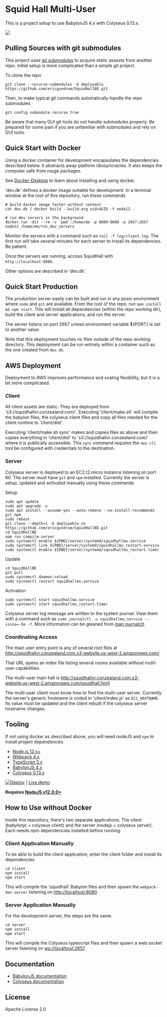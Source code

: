 # Squid Hall Multi-User

This is a project setup to use BabylonJS 4.x with Colyseus 0.13.x.

<img src="screenshot.png?raw=true" />

## Pulling Sources with git submodules

This project uses [git submodules](https://git-scm.com/book/en/v2/Git-Tools-Submodules)
to acquire static assests from another repo.
Initial setup is more complicated than a simple git project.

To clone the repo

```
git clone --recurse-submodules -b deployable https://github.com/ericgundrum/SquidHallBE.git
```

Then, to make typical git commands automatically handle the repo submodules

```
git config submodule.recurse true
```

Be aware that many GUI git tools do not handle submodules properly.
Be prepared for some pain if you are unfamiliar with submodules and rely on GUI tools.

## Quick Start with Docker

Using a docker container for development encapsulates the dependencies described below.
It abstracts away platform idiosyncracies.
It also keeps the computer safe from rouge packages.

See [Docker-Desktop](https://www.docker.com/products/docker-desktop)
to learn about installing and using docker.

'dev.dk' defines a docker image suitable for development.
In a terminal window at the root of this repository, run these commands

```
# build docker image faster without context
cat dev.dk | docker build --build-arg uid=$UID -t node12 -

# run dev servers in the background
docker run -dit --rm -v `pwd`:/home/me -p 8080:8080 -p 2657:2657 node12 /home/me/run_dev_servers
```

Monitor the servers with a command such as `tail -f log/client.log`.
The first run will take several minutes for each server to install its dependencies.
Be patient.

Once the servers are running, access SquidHall with `http://localhost:8080`.

Other options are described in 'dev.dk'.

## Quick Start Production

The production server easily can be built and run in any posix environment where
`node` and `git` are available. From the root of the repo, run
`npm install && npm start`. This will install all dependencies (within the repo working dir),
build the client and server applications, and run the server.

The server listens on port 2657 unless environment variable ${PORT} is set to another value.

Note that this deployment touches no files outside of the repo working directory.
This deployment can be run entirely within a container such as the one created from `dev.dk`.

## AWS Deployment

Deployment to AWS improves performance and scaling flexibility, but it is a bit more complicated.

### Client
All client assets are static. They are deployed from 's3://squidhallvr.conzealand.com/'.
Executing 'client/make.sh' will compile the babylon files, the colyseus client files
and copy all files needed for the client runtime to 'client/dist'.

Executing 'client/make.sh sync' makes and copies files as above and then copies
everything in 'client/dist' to 's3://squidhallvr.conzealand.com/' where it is publically accessible.
This `sync` command requires the `aws-cli` tool be configured with credentials to the destination.

### Server
Colyseus server is deployed to an EC2 t2.micro instance listening on port 80.
The server must have `git` and `npm` installed.
Currently the server is setup, updated and activated manually using these commands

Setup
```
sudo apt update
sudo apt upgrade -y
sudo apt install --assume-yes --auto-remove --no-install-recommends git npm
sudo reboot
git clone --depth=1 -b deployable_nz https://github.com/ericgundrum/SquidHallBE.git
cd SquidHallBE
npm run compile-server
sudo systemctl enable ${PWD}/server/systemd/squidhallmu.service
sudo systemctl link ${PWD}/server/systemd/squidhallmu_restart.service
sudo systemctl enable ${PWD}/server/systemd/squidhallmu_restart.timer
```

Update
```
cd SquidHallBE
git pull
sudo systemctl daemon-reload
sudo systemctl restart squidhallmu.service
```

Activation
```
sudo systemctl start squidhallmu.service
sudo systemctl start squidhallmu_restart.timer
```

Colyseus server log message are written to the system journal.
View them with a command such as
`sudo journalctl -u squidhallmu.service --since=-5m -f`.
More information can be gleaned from
[man journalctl](http://manpages.ubuntu.com/manpages/focal/en/man1/journalctl.1.html).

### Coordinating Access
The main user entry point is any of several root files at
http://squidhallvr.conzealand.com.s3-website.us-west-2.amazonaws.com/

That URL opens an index file listing several rooms available without multi-user capabilities.

The multi-user main hall is
http://squidhallvr.conzealand.com.s3-website.us-west-2.amazonaws.com/squidhall.html

The multi-user client must know how to find the multi-user server.
Currently the server's generic hostname is coded in 'client/index.js'
as `EC2_HOSTNAME`. Its value must be updated and the client rebuilt
if the colyseus server hostname changes.

## Tooling

If not using docker as described above, you will need nodeJS and `npm` to install project dependencies

- [Node.js 12.x+](https://nodejs.org/)
- [Webpack 4.x](https://github.com/webpack/webpack)
- [TypeScript 3.x](https://github.com/Microsoft/TypeScript)
- [BabylonJS 4.x](https://github.com/BabylonJS/Babylon.js)
- [Colyseus 0.13.x](https://github.com/colyseus/colyseus)

[![Deploy](https://www.herokucdn.com/deploy/button.svg)](https://heroku.com/deploy)
| [Live demo](https://squidhall.herokuapp.com/)

**Requires [NodeJS v12.0.0+](https://nodejs.org/en/download/)**

## How to Use without Docker

Inside this repository, there's two separate applications.
The client (babylonjs + colyseus client) and the server (nodejs + colyseus server).
Each needs npm dependencies installed before running.

### Client Application Manually

To be able to build the client application, enter the client folder and install its dependencies

```
cd client
npm install
npm start
```

This will compile the 'squidhall' Babylon files and then spawn the `webpack-dev-server`
listening on [http://localhost:8080](http://localhost:8080).


### Server Application Manually

For the development server, the steps are the same.

```
cd server
npm install
npm start
```

This will compile the Colyseus typescript files and then spawn a web socket server
listening on [ws://localhost:2657](ws://localhost:2657).

## Documentation

- [BabylonJS documentation](https://doc.babylonjs.com/)
- [Colyseus documentation](https://docs.colyseus.io/)

## License

Apache License 2.0
